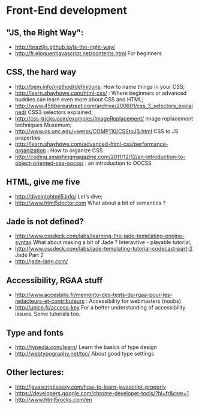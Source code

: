 Front-End development
=====================


"JS, the Right Way":
--------------------

* http://braziljs.github.io/js-the-right-way/
* http://fr.eloquentjavascript.net/contents.html For beginners


CSS, the hard way
------------------

* http://bem.info/method/definitions: How to name things in your CSS;
* http://learn.shayhowe.com/html-css/ : Where beginners or advanced buddies can learn even more about CSS and HTML;
* http://www.456bereastreet.com/archive/200601/css_3_selectors_explained/ CSS3 selectors explained;
* http://css-tricks.com/examples/ImageReplacement/ Image replacement techniques Musemum;
* http://www.cs.unc.edu/~weiss/COMP110/CSStoJS.html CSS to JS properties
* http://learn.shayhowe.com/advanced-html-css/performance-organization : How to organize CSS
* http://coding.smashingmagazine.com/2011/12/12/an-introduction-to-object-oriented-css-oocss/ : an introduction to OOCSS


HTML, give me five
--------------------
* http://diveintohtml5.info/ Let’s dive;
* http://www.html5doctor.com What about a bit of semantics ?


Jade is not defined?
--------------------
* http://www.cssdeck.com/labs/learning-the-jade-templating-engine-syntax What about making a bit of Jade ? Interavtive - playable tutorial;
* http://www.cssdeck.com/labs/jade-templating-tutorial-codecast-part-2 Jade Part 2
* http://jade-lang.com/


Accessibility, RGAA stuff
------------------------
* http://www.accesbilis.fr/memento-des-tests-du-rgaa-pour-les-redacteurs-et-contributeurs : Accessibility for webmasters (noobs)
* http://unice.fr/access-key For a better understanding of accessibility issues. Some tutorials too.


Type and fonts
---------------
* http://typedia.com/learn/ Learn the basics of type design
* http://webtypography.net/toc/ About good type settings


Other lectures:
---------------

* http://javascriptissexy.com/how-to-learn-javascript-properly
* https://developers.google.com/chrome-developer-tools/?hl=fr&csw=1
* http://www.html5rocks.com/en


